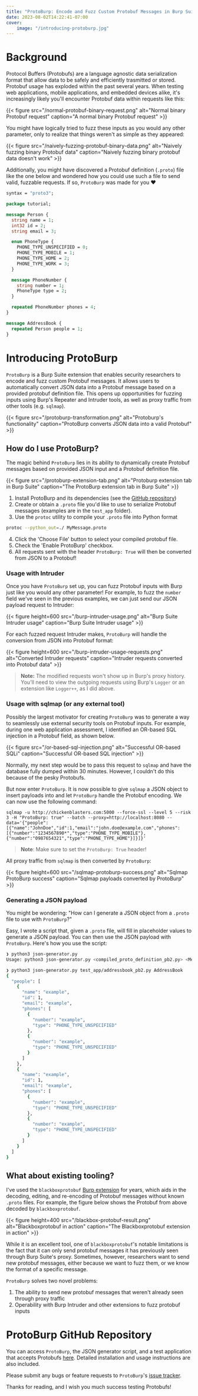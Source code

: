 ```yaml
---
title: "ProtoBurp: Encode and Fuzz Custom Protobuf Messages in Burp Suite"
date: 2023-08-02T14:22:41-07:00
cover:
    image: "/introducing-protoburp.jpg"
---
```


# Background

Protocol Buffers (Protobufs) are a language agnostic data serialization format that allow data to be safely and efficiently trasmitted or stored. Protobuf usage has exploded within the past several years. When testing web applications, mobile applications, and embedded devices alike, it's increasingly likely you'll encounter Protobuf data within requests like this:

{{< figure src="/normal-protobuf-binary-request.png" alt="Normal binary Protobuf request" caption="A normal binary Protobuf request" >}}

You might have logically tried to fuzz these inputs as you would any other parameter, only to realize that things weren't as simple as they appeared:

{{< figure src="/naively-fuzzing-protobuf-binary-data.png" alt="Naively fuzzing binary Protobuf data" caption="Naively fuzzing binary protobuf data doesn't work" >}}

Additionally, you might have discovered a Protobuf definition (`.proto`) file like the one below and wondered how you could use such a file to send valid, fuzzable requests. If so, `ProtoBurp` was made for you ❤️

```protobuf
syntax = "proto3";

package tutorial;

message Person {
  string name = 1;
  int32 id = 2;
  string email = 3;

  enum PhoneType {
    PHONE_TYPE_UNSPECIFIED = 0;
    PHONE_TYPE_MOBILE = 1;
    PHONE_TYPE_HOME = 2;
    PHONE_TYPE_WORK = 3;
  }

  message PhoneNumber {
    string number = 1;
    PhoneType type = 2;
  }

  repeated PhoneNumber phones = 4;
}

message AddressBook {
  repeated Person people = 1;
}
```

# Introducing ProtoBurp

`ProtoBurp` is a Burp Suite extension that enables security researchers to encode and fuzz custom Protobuf messages. It allows users to automatically convert JSON data into a Protobuf message based on a provided protobuf definition file. This opens up opportunities for fuzzing inputs using Burp's Repeater and Intruder tools, as well as proxy traffic from other tools (e.g. `sqlmap`).

{{< figure src="/protoburp-transformation.png" alt="Protoburp's functionality" caption="ProtoBurp converts JSON data into a valid Protobuf" >}}

## How do I use ProtoBurp?

The magic behind `ProtoBurp` lies in its ability to dynamically create Protobuf messages based on provided JSON input and a Protobuf definition file.

{{< figure src="/protoburp-extension-tab.png" alt="Protoburp extension tab in Burp Suite" caption="The ProtoBurp extension tab in Burp Suite" >}}

1. Install ProtoBurp and its dependencies (see the [GitHub repository](https://github.com/dillonfranke/protoburp))
2. Create or obtain a `.proto` file you'd like to use to serialize Protobuf messages (examples are in the `test_app` folder).
3. Use the `protoc` utility to compile your `.proto` file into Python format

```bash
protoc --python_out=./ MyMessage.proto
```

4. Click the 'Choose File' button to select your compiled protobuf file.
5. Check the 'Enable ProtoBurp' checkbox.
6. All requests sent with the header `ProtoBurp: True` will then be converted from JSON to a Protobuf!

### Usage with Intruder
Once you have `ProtoBurp` set up, you can fuzz Protobuf inputs with Burp just like you would any other parameter! For example, to fuzz the `number` field we've seen in the previous examples, we can just send our JSON payload request to Intruder:

{{< figure height=600 src="/burp-intruder-usage.png" alt="Burp Suite Intruder usage" caption="Burp Suite Intruder usage" >}}

For each fuzzed request Intruder makes, `ProtoBurp` will handle the conversion from JSON into Protobuf format:

{{< figure height=600 src="/burp-intruder-usage-requests.png" alt="Converted Intruder requests" caption="Intruder requests converted into Protobuf data" >}}

> **Note:** The modified requests won't show up in Burp's proxy history. You'll need to view the outgoing requests using Burp's `Logger` or an extension like `Logger++`, as I did above.

### Usage with sqlmap (or any external tool)
Possibly the largest motivator for creating `ProtoBurp` was to generate a way to seamlessly use external security tools on Protobuf inputs. For example, during one web application assessment, I identified an OR-based SQL injection in a Protobuf field, as shown below.

{{< figure src="/or-based-sql-injection.png" alt="Successful OR-based SQLi" caption="Successful OR-based SQL injection" >}}

Normally, my next step would be to pass this request to `sqlmap` and have the database fully dumped within 30 minutes. However, I couldn't do this because of the pesky Protobufs.

But now enter `ProtoBurp`. It is now possible to give `sqlmap` a JSON object to insert payloads into and let `ProtoBurp` handle the Protobuf encoding. We can now use the following command:

```shell
sqlmap -u http://chickenblasters.com:5000 --force-ssl --level 5 --risk 3 -H "ProtoBurp: true" --batch --proxy=http://localhost:8080 --data='{"people":[{"name":"JohnDoe","id":1,"email":"john.doe@example.com","phones":[{"number":"1234567890*","type":"PHONE_TYPE_MOBILE"},{"number":"0987654321","type":"PHONE_TYPE_HOME"}]}]}'
```

> **Note**: Make sure to set the `ProtoBurp: True` header!

All proxy traffic from `sqlmap` is then converted by `ProtoBurp`:

{{< figure height=600 src="/sqlmap-protoburp-success.png" alt="Sqlmap ProtoBurp success" caption="Sqlmap payloads converted by ProtoBurp" >}}

### Generating a JSON payload
You might be wondering: "How can I generate a JSON object from a `.proto` file to use with `ProtoBurp`?"

Easy, I wrote a script that, given a `.proto` file, will fill in placeholder values to generate a JSON payload. You can then use the JSON payload with `ProtoBurp`. Here's how you use the script:

```bash
❯ python3 json-generator.py
Usage: python3 json-generator.py <compiled_proto_definition_pb2.py> <MessageName>
```
```bash
❯ python3 json-generator.py test_app/addressbook_pb2.py AddressBook
{
  "people": [
    {
      "name": "example",
      "id": 1,
      "email": "example",
      "phones": [
        {
          "number": "example",
          "type": "PHONE_TYPE_UNSPECIFIED"
        },
        {
          "number": "example",
          "type": "PHONE_TYPE_UNSPECIFIED"
        }
      ]
    },
    {
      "name": "example",
      "id": 1,
      "email": "example",
      "phones": [
        {
          "number": "example",
          "type": "PHONE_TYPE_UNSPECIFIED"
        },
        {
          "number": "example",
          "type": "PHONE_TYPE_UNSPECIFIED"
        }
      ]
    }
  ]
}
```

## What about existing tooling?

I've used the `blackboxprotobuf` [Burp extension](https://github.com/nccgroup/blackboxprotobuf) for years, which aids in the decoding, editing, and re-encoding of Protobuf messages without known `.proto` files. For example, the figure below shows the Protobuf from above decoded by `blackboxprotobuf`.

{{< figure height=400 src="/blackbox-protobuf-result.png" alt="Blackboxprotobuf in action" caption="The Blackboxprotobuf extension in action" >}}

While it is an excellent tool, one of `blackboxprotobuf`'s notable limitations is the fact that it can only send protobuf messages it has previously seen through Burp Suite's proxy. Sometimes, however, researchers want to send new protobuf messages, either because we want to fuzz them, or we know the format of a specific message.

`ProtoBurp` solves two novel problems:
1. The ability to send new protobuf messages that weren't already seen through proxy traffic
2. Operability with Burp Intruder and other extensions to fuzz protobuf inputs

# ProtoBurp GitHub Repository

You can access `ProtoBurp`, the JSON generator script, and a test application that accepts Protobufs [here](https://github.com/dillonfranke/protoburp). Detailed installation and usage instructions are also included.

Please submit any bugs or feature requests to `ProtoBurp`'s [issue tracker](https://github.com/dillonfranke/protoburp/issues).

Thanks for reading, and I wish you much success testing Protobufs!